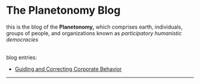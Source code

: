 # The Planetonomy Blog

this is the blog of the **Planetonomy,** which comprises earth, individuals, groups of people, and organizations known as *participatory humanistic democracies*  
&nbsp;

blog entries:  

* [Guiding and Correcting Corporate Behavior](https://github.com/ernest-bruce/participatory-humanistic-economy/blob/master/blog/2019/controlling_behavior.md#guiding-and-correcting-corporate-behavior)  

---

[human_internet]: https://github.com/ernest-bruce/human-internet
[controlling_behavior]: https://github.com/ernest-bruce/participatory-humanistic-economy/blob/master/blog/2019/controlling_behavior.md#guiding-and-correcting-corporate-behavior